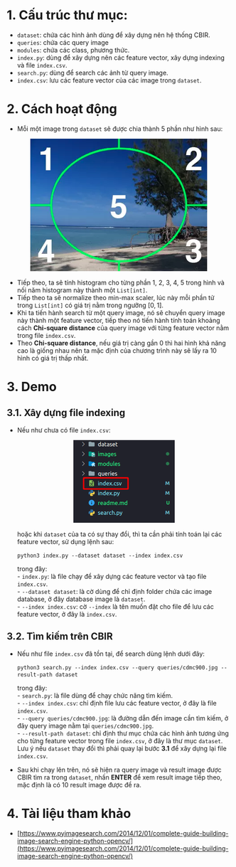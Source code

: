 # 1. Cấu trúc thư mục:
* `dataset`: chứa các hình ảnh dùng để xây dựng nên hệ thống CBIR.
* `queries`: chứa các query image
* `modules`: chứa các class, phương thức.
* `index.py`: dùng để xây dựng nên các feature vector, xây dựng indexing và file `index.csv`.
* `search.py`: dùng để search các ảnh từ query image.
* `index.csv`: lưu các feature vector của các image trong `dataset`.

# 2. Cách hoạt động
* Mỗi một image trong `dataset` sẽ được chia thành 5 phần như hình sau:

<center>

  ![](./images/readme_00.png)

</center>

* Tiếp theo, ta sẽ tính histogram cho từng phần 1, 2, 3, 4, 5 trong hình và nối năm histogram này thành một `List[int]`.
* Tiếp theo ta sẽ normalize theo min-max scaler, lúc này mỗi phần tử trong `List[int]` có giá trị nằm trong ngưỡng $[0, 1]$.
* Khi ta tiến hành search từ một query image, nó sẽ chuyển query image này thành một feature vector, tiếp theo nó tiến hành tính toán khoảng cách **Chi-square distance** của query image với từng feature vector nằm trong file `index.csv`.
* Theo **Chi-square distance**, nếu giá trị càng gần $0$ thì hai hình khả năng cao là giống nhau nên ta mặc định của chương trình này sẽ lấy ra 10 hình có giá trị thấp nhất.

# 3. Demo
## 3.1. Xây dựng file indexing
* Nếu như chưa có file `index.csv`:
  
  <center>

    ![](./images/readme_01.png)

  </center>
  
  hoặc khi `dataset` của ta có sự thay đổi, thì ta cần phải tính toán lại các feature vector, sử dụng lệnh sau:
    ```shell
    python3 index.py --dataset dataset --index index.csv
    ```

    trong đây:<br>
      - `index.py`: là file chạy để xây dựng các feature vector và tạo file `index.csv`.<br>
      - `--dataset dataset`: là cờ dùng để chỉ định folder chứa các image database, ở đây database image là `dataset`.<br>
      - `--index index.csv`: cờ `--index` là tên muốn đặt cho file để lưu các feature vector, ở đây là `index.csv`.<br>

## 3.2. Tìm kiếm trên CBIR
* Nếu như file `index.csv` đã tồn tại, để search dùng lệnh dưới đây:
  ```shell
  python3 search.py --index index.csv --query queries/cdmc900.jpg --result-path dataset
  ```
  trong đây:<br>
    \- `search.py`: là file dùng để chạy chức năng tìm kiếm.<br>
    \- `--index index.csv`: chỉ định file lưu các feature vector, ở đây là file `index.csv`.<br>
    \- `--query queries/cdmc900.jpg`: là đường dẫn đến image cần tìm kiếm, ở đây query image nằm tại `queries/cdmc900.jpg`.<br>
    \- `--result-path dataset`: chỉ định thư mục chứa các hình ảnh tương ứng cho từng feature vector trong file `index.csv`, ở đây là thư mục `dataset`. Lưu ý nếu `dataset` thay đổi thì phải quay lại bước **3.1** để xây dựng lại file `index.csv`.<br>

* Sau khi chạy lên trên, nó sẽ hiện ra query image và result image được CBIR tìm ra trong `dataset`, nhấn **ENTER** để xem result image tiếp theo, mặc định là có 10 result image được đề ra.

# 4. Tài liệu tham khảo
* [https://www.pyimagesearch.com/2014/12/01/complete-guide-building-image-search-engine-python-opencv/](https://www.pyimagesearch.com/2014/12/01/complete-guide-building-image-search-engine-python-opencv/)